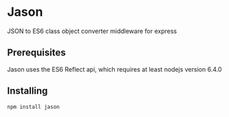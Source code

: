 # Jason

JSON to ES6 class object converter middleware for express

## Prerequisites

Jason uses the ES6 Reflect api, which requires at least nodejs version 6.4.0

## Installing
```npm install jason```



